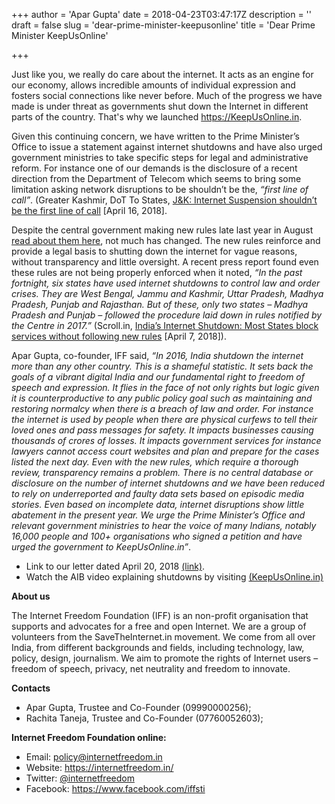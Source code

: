 +++
author = 'Apar Gupta'
date = 2018-04-23T03:47:17Z
description = ''
draft = false
slug = 'dear-prime-minister-keepusonline'
title = 'Dear Prime Minister KeepUsOnline'

+++


Just like you, we really do care about the internet. It acts as an engine for our economy, allows incredible amounts of individual expression and fosters social connections like never before. Much of the progress we have made is under threat as governments shut down the Internet in different parts of the country. That's why we launched https://KeepUsOnline.in. 

Given this continuing concern, we have written to the Prime Minister’s Office to issue a statement against internet shutdowns and have also urged government ministries to take specific steps for legal and administrative reform. For instance one of our demands is the disclosure of a recent direction from the Department of Telecom which seems to bring some limitation asking network disruptions to be shouldn’t be the, *“first line of call”*. (Greater Kashmir, DoT To States, [J&K: Internet Suspension shouldn’t be the first line of call](http://www.greaterkashmir.com/news/kashmir/dot-to-states-j-k-internet-suspension-shouldn-t-be-first-line-of-call/282081.html) [April 16, 2018].

Despite the central government making new rules late last year in August [read about them here](https://internetfreedom.in/the-union-government-taking-clear-action-to-prevent-internet-shutdowns-no-not-really/), not much has changed. The new rules reinforce and provide a legal basis to shutting down the internet for vague reasons, without transparency and little oversight. A recent press report found even these rules are not being properly enforced when it noted, *“In the past fortnight, six states have used internet shutdowns to control law and order crises. They are West Bengal, Jammu and Kashmir, Uttar Pradesh, Madhya Pradesh, Punjab and Rajasthan. But of these, only two states – Madhya Pradesh and Punjab – followed the procedure laid down in rules notified by the Centre in 2017.”* (Scroll.in, [India’s Internet Shutdown: Most States block services without following new rules](https://scroll.in/article/874565/internet-shutdown-most-states-continue-to-block-services-without-adhering-to-the-centres-new-rules) [April 7, 2018]).

Apar Gupta, co-founder, IFF said, *“In 2016, India shutdown the internet more than any other country. This is a shameful statistic. It sets back the goals of a vibrant digital India and our fundamental right to freedom of speech and expression. It flies in the face of not only rights but logic given it is counterproductive to any public policy goal such as maintaining and restoring normalcy when there is a breach of law and order. For instance the internet is used by people when there are physical curfews to tell their loved ones and pass messages for safety. It impacts businesses causing thousands of crores of losses. It impacts government services for instance lawyers cannot access court websites and plan and prepare for the cases listed the next day. Even with the new rules, which require a thorough review, transparency remains a problem. There is no central database or disclosure on the number of internet shutdowns and we have been reduced to rely on underreported and faulty data sets based on episodic media stories. Even based on incomplete data, internet disruptions show little abatement in the present year. We urge the Prime Minister’s Office and relevant government ministries to hear the voice of many Indians, notably 16,000 people and 100+ organisations who signed a petition and have urged the government to KeepUsOnline.in”*.

* Link to our letter dated April 20, 2018 [(link)](https://drive.google.com/file/d/1mz9nnxEjTigjJ_XIE6j6enq8VftQM41a/view?usp=sharing).
* Watch the AIB video explaining shutdowns by visiting [(KeepUsOnline.in)](https://keepusonline.in)

**About us**

The Internet Freedom Foundation (IFF) is an non-profit organisation that supports and advocates for a free and open Internet. We are a group of volunteers from the SaveTheInternet.in movement. We come from all over India, from different backgrounds and fields, including technology, law, policy, design, journalism. We aim to promote the rights of Internet users – freedom of speech, privacy, net neutrality and freedom to innovate.

**Contacts**

* Apar Gupta, Trustee and Co-Founder (09990000256);
* Rachita Taneja, Trustee and Co-Founder (07760052603); 

**Internet Freedom Foundation online:**

* Email: policy@internetfreedom.in
* Website: https://internetfreedom.in/ 
* Twitter: [@internetfreedom](http://www.twitter.com/internetfreedom)
* Facebook: https://www.facebook.com/iffsti

